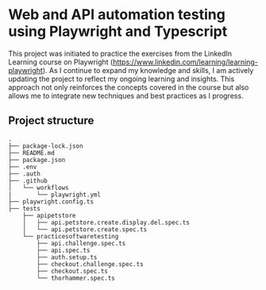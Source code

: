 # Web and API automation testing using Playwright and Typescript
This project was initiated to practice the exercises from the LinkedIn Learning course on Playwright (https://www.linkedin.com/learning/learning-playwright). As I continue to expand my knowledge and skills, I am actively updating the project to reflect my ongoing learning and insights. This approach not only reinforces the concepts covered in the course but also allows me to integrate new techniques and best practices as I progress.

## Project structure

```
.
├── package-lock.json
├── README.md
├── package.json
├── .env
├── .auth
├── .github
│   └── workflows
|       └── playwright.yml
├── playwright.config.ts
├── tests
    ├── apipetstore
    │   ├── api.petstore.create.display.del.spec.ts
    │   └── api.petstore.create.spec.ts
    └── practicesoftwaretesting
        ├── api.challenge.spec.ts
        ├── api.spec.ts
        ├── auth.setup.ts
        ├── checkout.challenge.spec.ts
        ├── checkout.spec.ts
        └── thorhammer.spec.ts
```
